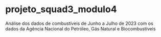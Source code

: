 # projeto_squad3_modulo4
Análise dos dados de combustíveis de Junho a Julho de 2023 com os dados da Agência Nacional do Petróleo, Gás Natural e Biocombustíveis
